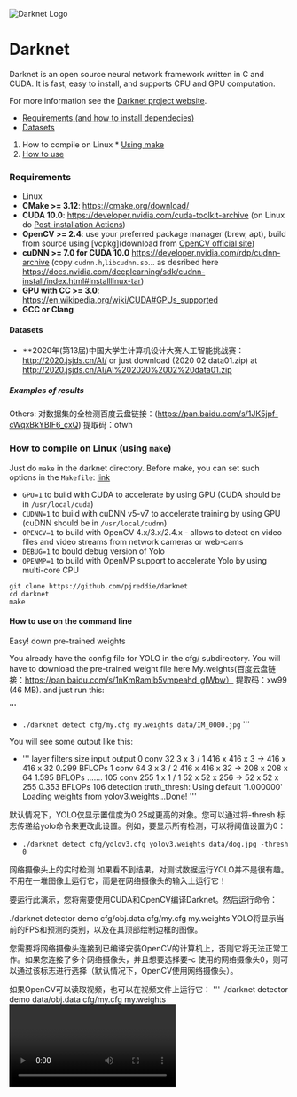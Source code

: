 ![Darknet Logo](http://pjreddie.com/media/files/darknet-black-small.png)

# Darknet #
Darknet is an open source neural network framework written in C and CUDA. It is fast, easy to install, and supports CPU and GPU computation.

For more information see the [Darknet project website](http://pjreddie.com/darknet).

* [Requirements (and how to install dependecies)](#requirements)
* [Datasets](#datasets)

1.  How to compile on Linux * [Using make](#how-to-compile-on-linux-using-make)
2.  [How to use](#how-to-use-on-the-command-line)

### Requirements

* Linux
* **CMake >= 3.12**: https://cmake.org/download/
* **CUDA 10.0**: https://developer.nvidia.com/cuda-toolkit-archive (on Linux do [Post-installation Actions](https://docs.nvidia.com/cuda/cuda-installation-guide-linux/index.html#post-installation-actions))
* **OpenCV >= 2.4**: use your preferred package manager (brew, apt), build from source using [vcpkg](download from [OpenCV official site](https://opencv.org/releases.html))
* **cuDNN >= 7.0 for CUDA 10.0** https://developer.nvidia.com/rdp/cudnn-archive (copy `cudnn.h`,`libcudnn.so`... as desribed here https://docs.nvidia.com/deeplearning/sdk/cudnn-install/index.html#installlinux-tar)
* **GPU with CC >= 3.0**: https://en.wikipedia.org/wiki/CUDA#GPUs_supported
* **GCC or Clang**

#### Datasets
* **2020年(第13届)中国大学生计算机设计大赛人工智能挑战赛：http://2020.jsjds.cn/AI/
 or just download (2020 02 data01.zip) at http://2020.jsjds.cn/AI/AI%202020%2002%20data01.zip

##### Examples of results

Others: 对数据集的全检测百度云盘链接：(https://pan.baidu.com/s/1JK5jpf-cWqxBkYBIF6_cxQ) 提取码：otwh

### How to compile on Linux (using `make`)

Just do `make` in the darknet directory.
Before make, you can set such options in the `Makefile`: [link](https://github.com/Jefflier/darknet/blob/master/Makefile#L1)

* `GPU=1` to build with CUDA to accelerate by using GPU (CUDA should be in `/usr/local/cuda`)
* `CUDNN=1` to build with cuDNN v5-v7 to accelerate training by using GPU (cuDNN should be in `/usr/local/cudnn`)
* `OPENCV=1` to build with OpenCV 4.x/3.x/2.4.x - allows to detect on video files and video streams from network cameras or web-cams
* `DEBUG=1` to bould debug version of Yolo
* `OPENMP=1` to build with OpenMP support to accelerate Yolo by using multi-core CPU

```
git clone https://github.com/pjreddie/darknet
cd darknet
make
```

#### How to use on the command line
Easy!
down pre-trained weights 

You already have the config file for YOLO in the cfg/ subdirectory. You will have to download the pre-trained weight file here My.weights(百度云盘链接：https://pan.baidu.com/s/1nKmRamIb5vmpeahd_gIWbw）  提取码：xw99 (46 MB). and just run this:

'''
* `./darknet detect cfg/my.cfg my.weights data/IM_0000.jpg`
'''

You will see some output like this:
* '''
layer     filters    size              input                output
    0 conv     32  3 x 3 / 1   416 x 416 x   3   ->   416 x 416 x  32  0.299 BFLOPs
    1 conv     64  3 x 3 / 2   416 x 416 x  32   ->   208 x 208 x  64  1.595 BFLOPs
    .......
  105 conv    255  1 x 1 / 1    52 x  52 x 256   ->    52 x  52 x 255  0.353 BFLOPs
  106 detection
truth_thresh: Using default '1.000000'
Loading weights from yolov3.weights...Done!
'''

默认情况下，YOLO仅显示置信度为0.25或更高的对象。您可以通过将-thresh <val>标志传递给yolo命令来更改此设置。例如，要显示所有检测，可以将阈值设置为0：
* `./darknet detect cfg/yolov3.cfg yolov3.weights data/dog.jpg -thresh 0`

网络摄像头上的实时检测
如果看不到结果，对测试数据运行YOLO并不是很有趣。不用在一堆图像上运行它，而是在网络摄像头的输入上运行它！

要运行此演示，您将需要使用CUDA和OpenCV编译Darknet。然后运行命令：

./darknet detector demo cfg/obj.data cfg/my.cfg my.weights
YOLO将显示当前的FPS和预测的类别，以及在其顶部绘制边框的图像。

您需要将网络摄像头连接到已编译安装OpenCV的计算机上，否则它将无法正常工作。如果您连接了多个网络摄像头，并且想要选择要-c <num>使用的网络摄像头0，则可以通过该标志进行选择（默认情况下，OpenCV使用网络摄像头）。

如果OpenCV可以读取视频，也可以在视频文件上运行它：
'''
./darknet detector demo data/obj.data cfg/my.cfg my.weights <video file>
 '''
这就是我们制作上面的视频的方式。
